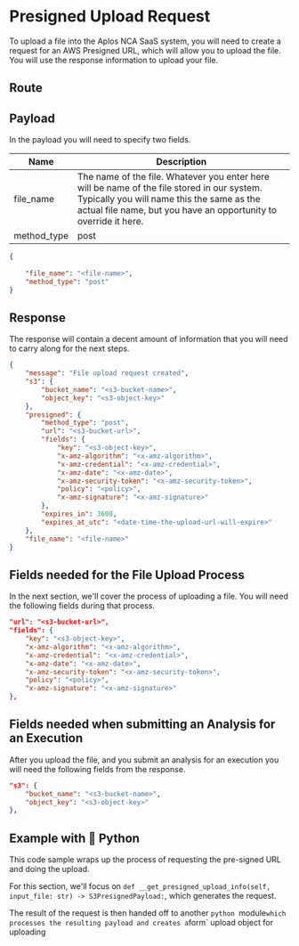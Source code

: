 
<script setup>
import DisplayRoutes from '/docs/components/DisplayRoutes.vue'
import CodeBlock from '/docs/components/CodeBlock.vue'
</script>

# Presigned Upload Request
To upload a file into the Aplos NCA SaaS system, you will need to create a request for an AWS Presigned URL, which will allow you to upload the file.  You will use the response information to upload your file.

## Route
<DisplayRoutes :route-id="['presigned_url']" :columns-to-show="['path', 'method_type']" />

## Payload

In the payload you will need to specify two fields.

|Name|Description|
|--|--|
|file_name|The name of the file.  Whatever you enter here will be name of the file stored in our system.  Typically you will name this the same as the actual file name, but you have an opportunity to override it here.|
|method_type|post|

```json
{
    
    "file_name": "<file-name>",
    "method_type": "post"
}

```

## Response

The response will contain a decent amount of information that you will need to carry along for the next steps.

```json
{
    "message": "File upload request created",
    "s3": {
        "bucket_name": "<s3-bucket-name>",
        "object_key": "<s3-object-key>"
    },
    "presigned": {
        "method_type": "post",
        "url": "<s3-bucket-url>",
        "fields": {
            "key": "<s3-object-key>",
            "x-amz-algorithm": "<x-amz-algorithm>",
            "x-amz-credential": "<x-amz-credential>",
            "x-amz-date": "<x-amz-date>",
            "x-amz-security-token": "<x-amz-security-token>",
            "policy": "<policy>",
            "x-amz-signature": "<x-amz-signature>"
        },
        "expires_in": 3600,
        "expires_at_utc": "<date-time-the-upload-url-will-expire>"
    },
    "file_name": "<file-name>"    
}
```

## Fields needed for the File Upload Process
In the next section, we'll cover the process of uploading a file.  You will need the following fields during that process.

```json
"url": "<s3-bucket-url>",
"fields": {
    "key": "<s3-object-key>",
    "x-amz-algorithm": "<x-amz-algorithm>",
    "x-amz-credential": "<x-amz-credential>",
    "x-amz-date": "<x-amz-date>",
    "x-amz-security-token": "<x-amz-security-token>",
    "policy": "<policy>",
    "x-amz-signature": "<x-amz-signature>"
},

```



## Fields needed when submitting an Analysis for an Execution
After you upload the file, and you submit an analysis for an execution you will need the following fields from the response.

```json
"s3": {
    "bucket_name": "<s3-bucket-name>",
    "object_key": "<s3-object-key>"
},

```

## Example with 🐍 Python

This code sample wraps up the process of requesting the pre-signed URL and doing the upload.  

For this section, we'll focus on `def __get_presigned_upload_info(self, input_file: str) -> S3PresignedPayload:`, which generates the request.  

The result of the request is then handed off to another `python `module` which processes the resulting payload and creates a `form` upload object for uploading



<CodeBlock 
    src="https://raw.githubusercontent.com/AplosAnalytics/docs.aplosanalytics.com/main/docs/samples/python/aplos_nca/aws_s3_presigned_upload.py" 
    lang="python" 
    :displayLines="[{start:1, end: 20}, {start: 41, end: 78}]"
    link="https://github.com/AplosAnalytics/docs.aplosanalytics.com/blob/main/docs/samples/python/aplos_nca/aws_s3_presigned_upload.py"
    >
</CodeBlock>